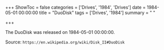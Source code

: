 +++
ShowToc = false
categories = ['Drives', '1984', 'Drives']
date = 1984-05-01 00:00:00
title = "DuoDisk"
tags = ['Drives', '1984']
summary = " "

+++

The DuoDisk was released on 1984-05-01 00:00:00.

Source: `https://en.wikipedia.org/wiki/Disk_II#DuoDisk`


